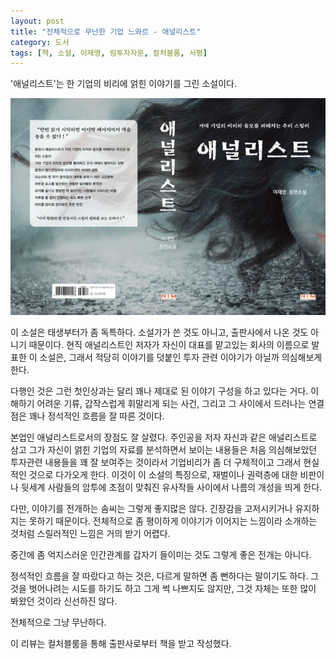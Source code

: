 ```yaml
---
layout: post
title: "전체적으로 무난한 기업 느와르 - 애널리스트"
category: 도서
tags: [책, 소설, 이재영, 림투자자문, 컬처블룸, 서평]
---
```


'애널리스트'는
한 기업의 비리에 얽힌 이야기를 그린 소설이다.

![표지](/images/analyst-book-w640.jpg)

이 소설은 태생부터가 좀 독특하다.
소설가가 쓴 것도 아니고, 출판사에서 나온 것도 아니기 때문이다.
현직 애널리스트인 저자가
자신이 대표를 맡고있는 회사의 이름으로 발표한 이 소설은,
그래서 적당히 이야기를 덧붙인 투자 관련 이야기가 아닐까 의심해보게 한다.

다행인 것은 그런 첫인상과는 달리
꽤나 제대로 된 이야기 구성을 하고 있다는 거다.
이해하기 어려운 기류,
갑작스럽게 휘말리게 되는 사건,
그리고 그 사이에서 드러나는 연결점은
꽤나 정석적인 흐름을 잘 따른 것이다.

본업인 애널리스트로서의 장점도 잘 살렸다.
주인공을 저자 자신과 같은 애널리스트로 삼고
그가 자신이 얽힌 기업의 자료를 분석하면서 보이는 내용들은
처음 의심해보았던 투자관련 내용들을 꽤 잘 보여주는 것이라서
기업비리가 좀 더 구체적이고 그래서 현실적인 것으로 다가오게 한다.
이것이 이 소설의 특징으로,
재벌이나 권력층에 대한 비판이나 뒷세계 사람들의 암투에 초점이 맞춰진 유사작들 사이에서
나름의 개성을 띄게 한다.

다만, 이야기를 전개하는 솜씨는 그렇게 좋지많은 않다.
긴장감을 고저시키거나 유지하지는 못하기 때문이다.
전체적으로 좀 평이하게 이야기가 이어지는 느낌이라
소개하는 것처럼 스릴러적인 느낌은 거의 받기 어렵다.

중간에 좀 억지스러운 인간관계를 갑자기 들이미는 것도
그렇게 좋은 전개는 아니다.

정석적인 흐름을 잘 따랐다고 하는 것은,
다르게 말하면 좀 뻔하다는 말이기도 하다.
그것을 벗어나려는 시도를 하기도 하고 그게 썩 나쁘지도 않지만,
그것 자체는 또한 많이 봐왔던 것이라 신선하진 않다.

전체적으로 그냥 무난하다.



<div class="im im-info">
이 리뷰는 컬처블룸을 통해 출판사로부터 책을 받고 작성했다.
</div>

